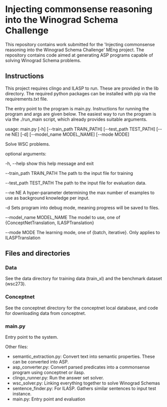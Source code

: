 # Injecting commonsense reasoning into the Winograd Schema Challenge

This repository contains work submitted for the 'Injecting commonsense reasoning into the Winograd Schema Challenge' MEng project.
The repository contains code aimed at generating ASP programs capable of solving Winograd Schema problems.

## Instructions
This project requires clingo and ILASP to run. These are provided in the lib directory.
The required python packages can be installed with pip via the requirements.txt file.


The entry point to the program is main.py. Instructions for running the program and args are given below. The easiest way to run
the program is via the ./run_main script, which already provides suitable arguments.


usage: main.py [-h] [--train_path TRAIN_PATH] [--test_path TEST_PATH]
               [--ne NE] [-d] [--model_name MODEL_NAME] [--mode MODE]

Solve WSC problems.

optional arguments:


  -h, --help            show this help message and exit


  --train_path TRAIN_PATH
                        The path to the input file for training
  
  --test_path TEST_PATH
                        The path to the input file for evaluation data.
  
  --ne NE               A hyper-parameter determining the max number of
                        examples to use as background knowledge per input.
  
  -d                    Sets program into debug mode, meaning progress will be
                        saved to files.
  
  --model_name MODEL_NAME
                        The model to use, one of {ConceptNetTranslation,
                        ILASPTranslation}
  
  --mode MODE           The learning mode, one of {batch, iterative}. Only
                        applies to ILASPTranslation

## Files and directories
### Data
See the data directory for training data (train_xl) and the benchmark dataset (wsc273).
### Conceptnet
See the conceptnet directory for the conceptnet local database, and code for downloading data from conceptnet.
### main.py
Entry point to the system.

Other files:
- semantic_extraction.py: Convert text into semantic properties. These can be converted into ASP.
- asp_converter.py: Convert parsed predicates into a commonsense program using conceptnet or ilasp.
- clingo_runner.py: Run the answer set solver.
- wsc_solver.py: Linking everything together to solve Winograd Schemas
- sentence_finder.py: For ILASP. Gathers similar sentences to input test instance.
- main.py: Entry point and evaluation
